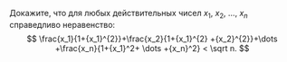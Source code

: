 Докажите, что для любых действительных чисел $x_1$, $x_2$, $\dots$, $x_{n}$ справедливо неравенство:
$$
\frac{x_1}{1+{x_1}^{2}}+\frac{x_2}{1+{x_1}^{2} +{x_2}^{2}}+\dots +\frac{x_n}{1+{x_1}^2+ \dots +{x_n}^2} <  \sqrt n.
$$